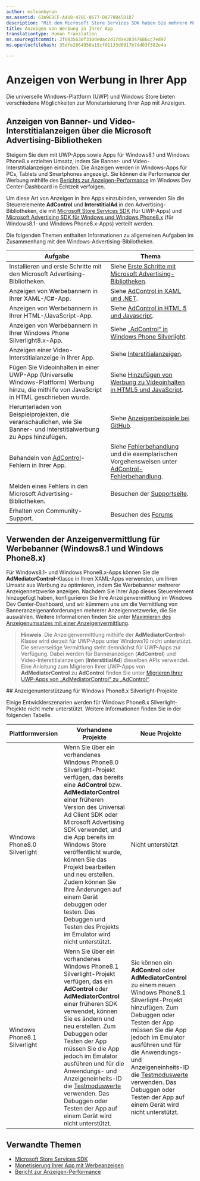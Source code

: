 ```yaml
---
author: mcleanbyron
ms.assetid: 63A9EDCF-A418-476C-8677-D8770B45D1D7
description: "Mit dem Microsoft Store Services SDK haben Sie mehrere Möglichkeiten zur Monetarisierung Ihrer App mit Anzeigen."
title: Anzeigen von Werbung in Ihrer App
translationtype: Human Translation
ms.sourcegitcommit: 2f0835638f330de0ac2d17dae28347686cc7ed97
ms.openlocfilehash: 35dfe2864958a15cf01133d6017b7dd03f382e4a

---
```


# Anzeigen von Werbung in Ihrer App


Die universelle Windows-Plattform (UWP) und Windows Store bieten verschiedene Möglichkeiten zur Monetarisierung Ihrer App mit Anzeigen.

## Anzeigen von Banner- und Video-Interstitialanzeigen über die Microsoft Advertising-Bibliotheken

Steigern Sie dem mit UWP-Apps sowie Apps für Windows8.1 und Windows Phone8.x erzielten Umsatz, indem Sie Banner- und Video-Interstitialanzeigen einbinden. Die Anzeigen werden in Windows-Apps für PCs, Tablets und Smartphones angezeigt. Sie können die Performance der Werbung mithilfe des [Berichts zur Anzeigen-Performance](../publish/advertising-performance-report.md) im Windows Dev Center-Dashboard in Echtzeit verfolgen.

Um diese Art von Anzeigen in Ihre Apps einzubinden, verwenden Sie die Steuerelemente **AdControl** und **InterstitialAd** in den Advertising-Bibliotheken, die mit [Microsoft Store Services SDK](http://aka.ms/store-em-sdk) (für UWP-Apps) und [Microsoft Advertising SDK für Windows und Windows Phone8.x](http://aka.ms/store-8-sdk) (für Windows8.1- und Windows Phone8.x-Apps) verteilt werden.


Die folgenden Themen enthalten Informationen zu allgemeinen Aufgaben im Zusammenhang mit den Windows-Advertising-Bibliotheken.

|  Aufgabe    | Thema |               
|----------|-------|
| Installieren und erste Schritte mit den Microsoft Advertising-Bibliotheken.     | Siehe [Erste Schritte mit Microsoft Advertising-Bibliotheken](get-started-with-microsoft-advertising-libraries.md).        |
| Anzeigen von Werbebannern in Ihrer XAML-/C#-App.     | Siehe [AdControl in XAML und .NET](adcontrol-in-xaml-and--net.md).        |
| Anzeigen von Werbebannern in Ihrer HTML-/JavaScript-App.     | Siehe [AdControl in HTML 5 und Javascript](adcontrol-in-html-5-and-javascript.md).        |
| Anzeigen von Werbebannern in Ihrer Windows Phone Silverlight8.x-App.     | Siehe [„AdControl“ in Windows Phone Silverlight](adcontrol-in-windows-phone-silverlight.md).        |
| Anzeigen einer Video-Interstitialanzeige in Ihrer App.     | Siehe [Interstitialanzeigen](interstitial-ads.md).       |
| Fügen Sie Videoinhalten in einer UWP-App (Universelle Windows-Plattform) Werbung hinzu, die mithilfe von JavaScript in HTML geschrieben wurde.   |  Siehe [Hinzufügen von Werbung zu Videoinhalten in HTML5 und JavaScript](add-advertisements-to-video-content.md).  |
| Herunterladen von Beispielprojekten, die veranschaulichen, wie Sie Banner- und Interstitialwerbung zu Apps hinzufügen.     |Siehe [Anzeigenbeispiele bei GitHub](http://aka.ms/githubads).       |
| Behandeln von [AdControl](https://msdn.microsoft.com/library/windows/apps/microsoft.advertising.winrt.ui.adcontrol.aspx)-Fehlern in Ihrer App.     | Siehe [Fehlerbehandlung](error-handling-with-advertising-libraries.md) und die exemplarischen Vorgehensweisen unter [AdControl-Fehlerbehandlung](adcontrol-error-handling.md).       |
| Melden eines Fehlers in den Microsoft Advertising-Bibliotheken.     | Besuchen der [Supportseite](https://go.microsoft.com/fwlink/p/?LinkId=331508).        |
| Erhalten von Community-Support.     | Besuchen des [Forums](http://go.microsoft.com/fwlink/p/?LinkId=401266)       |

                            

## Verwenden der Anzeigenvermittlung für Werbebanner (Windows8.1 und Windows Phone8.x)

Für Windows8.1- und Windows Phone8.x-Apps können Sie die **AdMediatorControl**-Klasse in Ihren XAML-Apps verwenden, um Ihren Umsatz aus Werbung zu optimieren, indem Sie Werbebanner mehrerer Anzeigennetzwerke anzeigen. Nachdem Sie Ihrer App dieses Steuerelement hinzugefügt haben, konfigurieren Sie Ihre Anzeigenvermittlung im Windows Dev Center-Dashboard, und wir kümmern uns um die Vermittlung von Banneranzeigenanforderungen mehrerer Anzeigennetzwerke, die Sie auswählen. Weitere Informationen finden Sie unter [Maximieren des Anzeigenumsatzes mit einer Anzeigenvermittlung](https://msdn.microsoft.com/library/windows/apps/xaml/dn864359.aspx).

>**Hinweis**&nbsp;&nbsp;Die Anzeigenvermittlung mithilfe der **AdMediatorControl**-Klasse wird derzeit für UWP-Apps unter Windows10 nicht unterstützt. Die serverseitige Vermittlung steht demnächst für UWP-Apps zur Verfügung. Dabei werden für Banneranzeigen (**AdControl**) und Video-Interstitialanzeigen (**InterstitialAd**) dieselben APIs verwendet. Eine Anleitung zum Migrieren Ihrer UWP-Apps von **AdMediatorControl** zu **AdControl** finden Sie unter [Migrieren Ihrer UWP-Apps von „AdMediatorControl“ zu „AdControl“](migrate-from-admediatorcontrol-to-adcontrol.md).

<span id="silverlight_support"/>
## Anzeigenunterstützung für Windows Phone8.x Silverlight-Projekte

Einige Entwicklerszenarien werden für Windows Phone8.x Silverlight-Projekte nicht mehr unterstützt. Weitere Informationen finden Sie in der folgenden Tabelle.

|  Plattformversion  |  Vorhandene Projekte    |   Neue Projekte  |
|-----------------|----------------|--------------|
| Windows Phone8.0 Silverlight     |  Wenn Sie über ein vorhandenes Windows Phone8.0 Silverlight-Projekt verfügen, das bereits eine **AdControl** bzw. **AdMediatorControl** einer früheren Version des Universal Ad Client SDK oder Microsoft Advertising SDK verwendet, und die App bereits im Windows Store veröffentlicht wurde, können Sie das Projekt bearbeiten und neu erstellen. Zudem können Sie Ihre Änderungen auf einem Gerät debuggen oder testen. Das Debuggen und Testen des Projekts im Emulator wird nicht unterstützt.  |  Nicht unterstützt  |
| Windows Phone8.1 Silverlight    |  Wenn Sie über ein vorhandenes Windows Phone8.1 Silverlight-Projekt verfügen, das ein **AdControl** oder **AdMediatorControl** einer früheren SDK verwendet, können Sie es ändern und neu erstellen. Zum Debuggen oder Testen der App müssen Sie die App jedoch im Emulator ausführen und für die Anwendungs- und Anzeigeneinheits-ID die [Testmoduswerte](test-mode-values.md) verwenden. Das Debuggen oder Testen der App auf einem Gerät wird nicht unterstützt.  |   Sie können ein **AdControl** oder **AdMediatorControl** zu einem neuen Windows Phone8.1 Silverlight-Projekt hinzufügen. Zum Debuggen oder Testen der App müssen Sie die App jedoch im Emulator ausführen und für die Anwendungs- und Anzeigeneinheits-ID die [Testmoduswerte](test-mode-values.md) verwenden. Das Debuggen oder Testen der App auf einem Gerät wird nicht unterstützt. |

## Verwandte Themen

* [Microsoft Store Services SDK](microsoft-store-services-sdk.md)
* [Monetisierung Ihrer App mit Werbeanzeigen](http://go.microsoft.com/fwlink/p/?LinkId=699559)
* [Bericht zur Anzeigen-Performance](../publish/advertising-performance-report.md)



<!--HONumber=Sep16_HO2-->


